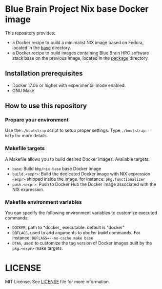 # Blue Brain Project Nix base Docker image

This repository provides:
* a Docker recipe to build a minimalist NIX image based on Fedora,
  located in the [base](./base) directory.
* a Docker recipe to build images containing Blue Brain HPC software stack base on
  the previous image, located in the [package](./package) directory.

## Installation prerequisites

* Docker 17.06 or higher with experimental mode enabled.
* GNU Make

## How to use this repository

### Prepare your environment

Use the `./bootstrap` script to setup proper settings. Type `./bootstrap --help` for more details.

### Makefile targets

A Makefile allows you to build desired Docker images. Available targets:

* `base`: Build `bbp/nix-base` base Docker image
* `build.<expr>`: Build the dedicated Docker image with NIX expression `<expr>` shipped inside the image. for instance: `pkg.functionalizer`
* `push.<expr>`: Push to Docker Hub the Docker image associated with the NIX expression.

### Makefile environment variables

You can specify the following environment variables to customize executed commands:

* `DOCKER`, path to *docker_ executable. default is "docker"
* `DBFLAGS`, used to add arguments to *docker build* commands.
  For instance: `DBFLAGS=--no-cache make base`
* `DTAG`, used to customize the tag version of Docker images built
  by the `pkg.<expr>` make targets.

# LICENSE

MIT License. See [LICENSE](./LICENSE) file for more information.
